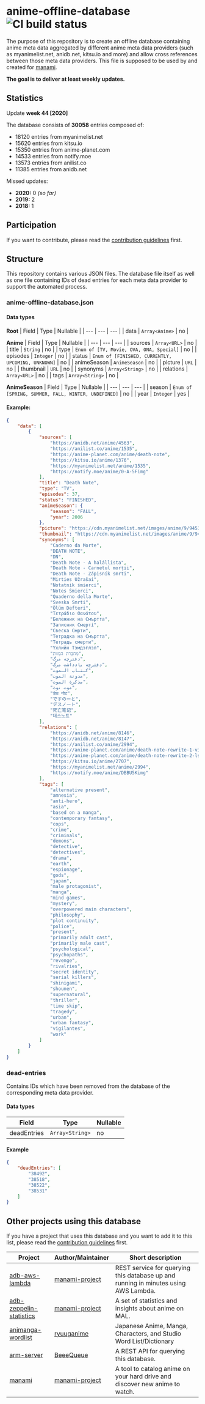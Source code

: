# anime-offline-database ![CI build status](https://github.com/manami-project/anime-offline-database/workflows/Check%20JSON%20files/badge.svg "CI build status: Check JSON files")
The purpose of this repository is to create an offline database containing anime meta data aggregated by different anime meta data providers (such as myanimelist.net, anidb.net, kitsu.io and more) and allow cross references between those meta data providers. This file is supposed to be used by and created for [manami](https://github.com/manami-project/manami).

**The goal is to deliver at least weekly updates.**

## Statistics
Update **week 44 [2020]**

The database consists of **30058** entries composed of:
+ 18120 entries from myanimelist.net
+ 15620 entries from kitsu.io
+ 15350 entries from anime-planet.com
+ 14533 entries from notify.moe
+ 13573 entries from anilist.co
+ 11385 entries from anidb.net

Missed updates:
+ **2020:** 0 _(so far)_
+ **2019:** 2
+ **2018:** 1

## Participation
If you want to contribute, please read the [contribution guidelines](./.github/CONTRIBUTING.md) first.

## Structure
This repository contains various JSON files. The database file itself as well as one file containing IDs of dead entries for each meta data provider to support the automated process.

### anime-offline-database.json

#### Data types

**Root**
| Field | Type | Nullable |
| --- | --- | --- |
| data | ```Array<Anime>``` | no |

**Anime**
| Field | Type | Nullable |
| --- | --- | --- |
| sources | ```Array<URL>``` | no |
| title | ```String``` | no |
| type | ```Enum of [TV, Movie, OVA, ONA, Special]``` | no |
| episodes | ```Integer``` | no |
| status | ```Enum of [FINISHED, CURRENTLY, UPCOMING, UNKNOWN]``` | no |
| animeSeason | ```AnimeSeason``` | no |
| picture | ```URL``` | no |
| thumbnail | ```URL``` | no |
| synonyms | ```Array<String>``` | no |
| relations | ```Array<URL>``` | no |
| tags | ```Array<String>``` | no |

**AnimeSeason**
| Field | Type | Nullable |
| --- | --- | --- |
| season | ```Enum of [SPRING, SUMMER, FALL, WINTER, UNDEFINED]``` | no |
| year | ```Integer``` | yes |

#### Example:

```json
{
    "data": [
        {
            "sources": [
                "https://anidb.net/anime/4563",
                "https://anilist.co/anime/1535",
                "https://anime-planet.com/anime/death-note",
                "https://kitsu.io/anime/1376",
                "https://myanimelist.net/anime/1535",
                "https://notify.moe/anime/0-A-5Fimg"
            ],
            "title": "Death Note",
            "type": "TV",
            "episodes": 37,
            "status": "FINISHED",
            "animeSeason": {
                "season": "FALL",
                "year": 2006
            },
            "picture": "https://cdn.myanimelist.net/images/anime/9/9453.jpg",
            "thumbnail": "https://cdn.myanimelist.net/images/anime/9/9453t.jpg",
            "synonyms": [
                "Caderno da Morte",
                "DEATH NOTE",
                "DN",
                "Death Note - A halállista",
                "Death Note - Carnetul morţii",
                "Death Note - Zápisník smrti",
                "Mirties Užrašai",
                "Notatnik śmierci",
                "Notes Śmierci",
                "Quaderno della Morte",
                "Sveska Smrti",
                "Ölüm Defteri",
                "Τετράδιο Θανάτου",
                "Бележник на Смъртта",
                "Записник Смерті",
                "Свеска Смрти",
                "Тетрадка на Смъртта",
                "Тетрадь cмерти",
                "Үхлийн Тэмдэглэл",
                "מחברת המוות",
                "دفترچه مرگ",
                "دفترچه یادداشت مرگ",
                "كـتـاب الـموت",
                "مدونة الموت",
                "مذكرة الموت",
                "موت نوٹ",
                "डेथ नोट",
                "ですのーと",
                "デスノート",
                "死亡笔记",
                "데스노트"
            ],
            "relations": [
                "https://anidb.net/anime/8146",
                "https://anidb.net/anime/8147",
                "https://anilist.co/anime/2994",
                "https://anime-planet.com/anime/death-note-rewrite-1-visions-of-a-god",
                "https://anime-planet.com/anime/death-note-rewrite-2-ls-successors",
                "https://kitsu.io/anime/2707",
                "https://myanimelist.net/anime/2994",
                "https://notify.moe/anime/DBBU5Kimg"
            ],
            "tags": [
                "alternative present",
                "amnesia",
                "anti-hero",
                "asia",
                "based on a manga",
                "contemporary fantasy",
                "cops",
                "crime",
                "criminals",
                "demons",
                "detective",
                "detectives",
                "drama",
                "earth",
                "espionage",
                "gods",
                "japan",
                "male protagonist",
                "manga",
                "mind games",
                "mystery",
                "overpowered main characters",
                "philosophy",
                "plot continuity",
                "police",
                "present",
                "primarily adult cast",
                "primarily male cast",
                "psychological",
                "psychopaths",
                "revenge",
                "rivalries",
                "secret identity",
                "serial killers",
                "shinigami",
                "shounen",
                "supernatural",
                "thriller",
                "time skip",
                "tragedy",
                "urban",
                "urban fantasy",
                "vigilantes",
                "work"
            ]
        }
    ]
}
```

### dead-entries
Contains IDs which have been removed from the database of the corresponding meta data provider.

#### Data types

| Field | Type | Nullable |
| --- | --- | --- |
| deadEntries | ```Array<String>``` | no |

#### Example

```json
{
    "deadEntries": [
        "38492",
        "38518",
        "38522",
        "38531"
    ]
}
```

## Other projects using this database
If you have a project that uses this database and you want to add it to this list, please read the [contribution guidelines](./.github/CONTRIBUTING.md) first.

|Project|Author/Maintainer|Short description|
|----|----|----|
|[adb-aws-lambda](https://github.com/manami-project/adb-aws-lambda)|[manami-project](https://github.com/manami-project)|REST service for querying this database up and running in minutes using AWS Lambda.|
|[adb-zeppelin-statistics](https://github.com/manami-project/adb-zeppelin-statistics)|[manami-project](https://github.com/manami-project)|A set of statistics and insights about anime on MAL.|
|[animanga-wordlist](https://github.com/ryuuganime/animanga-wordlist)|[ryuuganime](https://github.com/ryuuganime)|Japanese Anime, Manga, Characters, and Studio Word List/Dictionary|
|[arm-server](https://github.com/BeeeQueue/arm-server)|[BeeeQueue](https://github.com/BeeeQueue)|A REST API for querying this database.|
|[manami](https://github.com/manami-project/manami)|[manami-project](https://github.com/manami-project)|A tool to catalog anime on your hard drive and discover new anime to watch.|